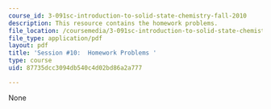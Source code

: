 ```yaml
---
course_id: 3-091sc-introduction-to-solid-state-chemistry-fall-2010
description: This resource contains the homework problems.
file_location: /coursemedia/3-091sc-introduction-to-solid-state-chemistry-fall-2010/87735dcc3094db540c4d02bd86a2a777_MIT3_091SCF09_hw10.pdf
file_type: application/pdf
layout: pdf
title: 'Session #10:  Homework Problems '
type: course
uid: 87735dcc3094db540c4d02bd86a2a777

---
```

None